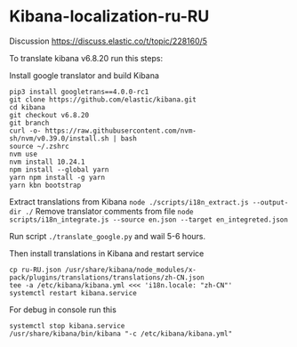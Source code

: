 # Kibana-localization-ru-RU

Discussion https://discuss.elastic.co/t/topic/228160/5

To translate kibana v6.8.20 run this steps:

Install google translator and build Kibana
```
pip3 install googletrans==4.0.0-rc1
git clone https://github.com/elastic/kibana.git
cd kibana
git checkout v6.8.20
git branch
curl -o- https://raw.githubusercontent.com/nvm-sh/nvm/v0.39.0/install.sh | bash
source ~/.zshrc
nvm use
nvm install 10.24.1
npm install --global yarn
yarn npm install -g yarn
yarn kbn bootstrap
```

Extract translations from Kibana
`node ./scripts/i18n_extract.js --output-dir ./`
Remove translator comments from file
`node scripts/i18n_integrate.js --source en.json --target en_integreted.json`

Run script `./translate_google.py` and wail 5-6 hours.

Then install translations in Kibana and restart service
```
cp ru-RU.json /usr/share/kibana/node_modules/x-pack/plugins/translations/translations/zh-CN.json
tee -a /etc/kibana/kibana.yml <<< 'i18n.locale: "zh-CN"'
systemctl restart kibana.service
```
For debug in console run this
```
systemctl stop kibana.service
/usr/share/kibana/bin/kibana "-c /etc/kibana/kibana.yml"
```
